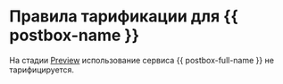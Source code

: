 # Правила тарификации для {{ postbox-name }}



На стадии [Preview](../overview/concepts/launch-stages.md) использование сервиса {{ postbox-full-name }} не тарифицируется.
